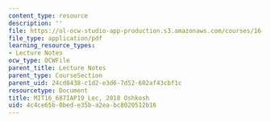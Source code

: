 ```yaml
---
content_type: resource
description: ''
file: https://ol-ocw-studio-app-production.s3.amazonaws.com/courses/16-687-private-pilot-ground-school-january-iap-2019/4c4ce65b0bede35ba2eabc8020512b16_MIT16_687IAP19_LecOshkosh.pdf
file_type: application/pdf
learning_resource_types:
- Lecture Notes
ocw_type: OCWFile
parent_title: Lecture Notes
parent_type: CourseSection
parent_uid: 24cd8438-c1d2-e3d6-7d52-602af43cbf1c
resourcetype: Document
title: MIT16_687IAP19_Lec, 2018 Oshkosh
uid: 4c4ce65b-0bed-e35b-a2ea-bc8020512b16
---
```

